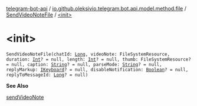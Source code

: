 [telegram-bot-api](../../index.md) / [io.github.oleksivio.telegram.bot.api.model.method.file](../index.md) / [SendVideoNoteFile](index.md) / [&lt;init&gt;](./-init-.md)

# &lt;init&gt;

`SendVideoNoteFile(chatId: `[`Long`](https://kotlinlang.org/api/latest/jvm/stdlib/kotlin/-long/index.html)`, videoNote: FileSystemResource, duration: `[`Int`](https://kotlinlang.org/api/latest/jvm/stdlib/kotlin/-int/index.html)`? = null, length: `[`Int`](https://kotlinlang.org/api/latest/jvm/stdlib/kotlin/-int/index.html)`? = null, thumb: FileSystemResource? = null, caption: `[`String`](https://kotlinlang.org/api/latest/jvm/stdlib/kotlin/-string/index.html)`? = null, parseMode: `[`String`](https://kotlinlang.org/api/latest/jvm/stdlib/kotlin/-string/index.html)`? = null, replyMarkup: `[`IKeyboard`](../../io.github.oleksivio.telegram.bot.api.model.objects.std.keyboard/-i-keyboard.md)`? = null, disableNotification: `[`Boolean`](https://kotlinlang.org/api/latest/jvm/stdlib/kotlin/-boolean/index.html)`? = null, replyToMessageId: `[`Long`](https://kotlinlang.org/api/latest/jvm/stdlib/kotlin/-long/index.html)`? = null)`

**See Also**

[sendVideoNote](#)

